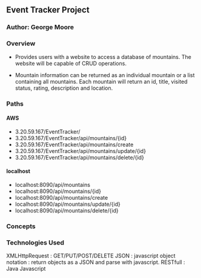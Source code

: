 
## Event Tracker Project

### Author: George Moore

### Overview

* Provides users with a website to access a database of mountains. The website will be capable of CRUD operations.

* Mountain information can be returned as an individual mountain or a list containing all mountains. Each mountain will return an id, title, visited status, rating, description and location.

### Paths

#### AWS
* 3.20.59.167/EventTracker/
* 3.20.59.167/EventTracker/api/mountains/{id}
* 3.20.59.167/EventTracker/api/mountains/create
* 3.20.59.167/EventTracker/api/mountains/update/{id}
* 3.20.59.167/EventTracker/api/mountains/delete/{id}

#### localhost
* localhost:8090/api/mountains
* localhost:8090/api/mountains/{id}
* localhost:8090/api/mountains/create
* localhost:8090/api/mountains/update/{id}
* localhost:8090/api/mountains/delete/{id}

### Concepts




### Technologies Used

XMLHttpRequest : GET/PUT/POST/DELETE
JSON : javascript object notation : return objects as a JSON and parse with javascript.
RESTfull :
Java
Javascript
